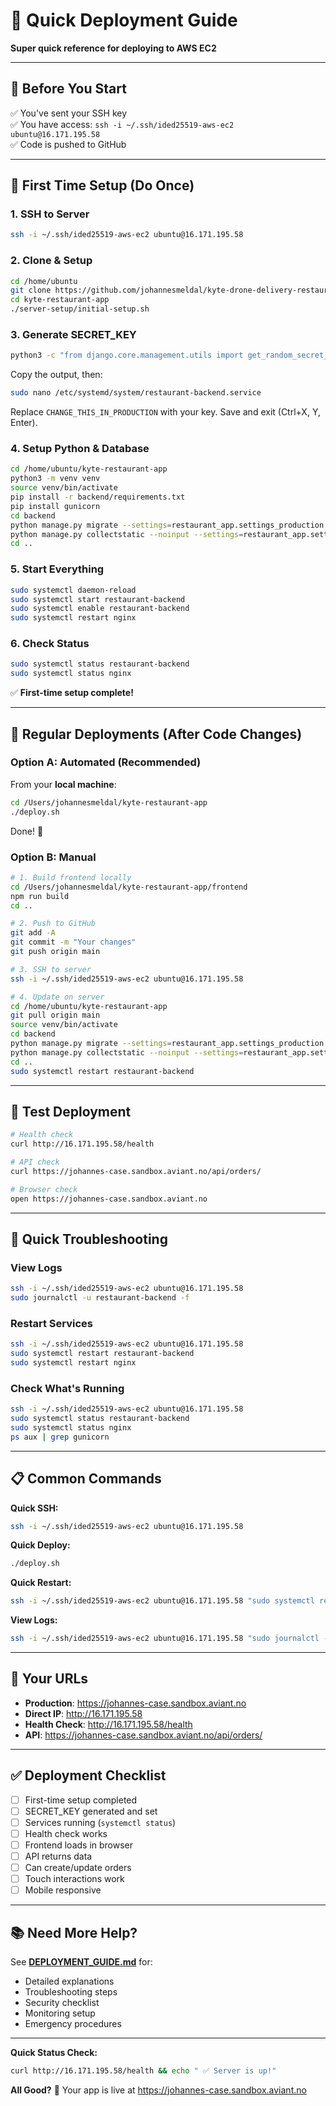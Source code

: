 # 🚀 Quick Deployment Guide

**Super quick reference for deploying to AWS EC2**

---

## 📝 Before You Start

✅ You've sent your SSH key  
✅ You have access: `ssh -i ~/.ssh/ided25519-aws-ec2 ubuntu@16.171.195.58`  
✅ Code is pushed to GitHub

---

## 🎯 First Time Setup (Do Once)

### 1. SSH to Server
```bash
ssh -i ~/.ssh/ided25519-aws-ec2 ubuntu@16.171.195.58
```

### 2. Clone & Setup
```bash
cd /home/ubuntu
git clone https://github.com/johannesmeldal/kyte-drone-delivery-restaurant-app.git kyte-restaurant-app
cd kyte-restaurant-app
./server-setup/initial-setup.sh
```

### 3. Generate SECRET_KEY
```bash
python3 -c "from django.core.management.utils import get_random_secret_key; print(get_random_secret_key())"
```

Copy the output, then:
```bash
sudo nano /etc/systemd/system/restaurant-backend.service
```

Replace `CHANGE_THIS_IN_PRODUCTION` with your key. Save and exit (Ctrl+X, Y, Enter).

### 4. Setup Python & Database
```bash
cd /home/ubuntu/kyte-restaurant-app
python3 -m venv venv
source venv/bin/activate
pip install -r backend/requirements.txt
pip install gunicorn
cd backend
python manage.py migrate --settings=restaurant_app.settings_production
python manage.py collectstatic --noinput --settings=restaurant_app.settings_production
cd ..
```

### 5. Start Everything
```bash
sudo systemctl daemon-reload
sudo systemctl start restaurant-backend
sudo systemctl enable restaurant-backend
sudo systemctl restart nginx
```

### 6. Check Status
```bash
sudo systemctl status restaurant-backend
sudo systemctl status nginx
```

✅ **First-time setup complete!**

---

## 🔄 Regular Deployments (After Code Changes)

### Option A: Automated (Recommended)

From your **local machine**:

```bash
cd /Users/johannesmeldal/kyte-restaurant-app
./deploy.sh
```

Done! 🎉

### Option B: Manual

```bash
# 1. Build frontend locally
cd /Users/johannesmeldal/kyte-restaurant-app/frontend
npm run build
cd ..

# 2. Push to GitHub
git add -A
git commit -m "Your changes"
git push origin main

# 3. SSH to server
ssh -i ~/.ssh/ided25519-aws-ec2 ubuntu@16.171.195.58

# 4. Update on server
cd /home/ubuntu/kyte-restaurant-app
git pull origin main
source venv/bin/activate
cd backend
python manage.py migrate --settings=restaurant_app.settings_production
python manage.py collectstatic --noinput --settings=restaurant_app.settings_production
cd ..
sudo systemctl restart restaurant-backend
```

---

## 🧪 Test Deployment

```bash
# Health check
curl http://16.171.195.58/health

# API check
curl https://johannes-case.sandbox.aviant.no/api/orders/

# Browser check
open https://johannes-case.sandbox.aviant.no
```

---

## 🐛 Quick Troubleshooting

### View Logs
```bash
ssh -i ~/.ssh/ided25519-aws-ec2 ubuntu@16.171.195.58
sudo journalctl -u restaurant-backend -f
```

### Restart Services
```bash
ssh -i ~/.ssh/ided25519-aws-ec2 ubuntu@16.171.195.58
sudo systemctl restart restaurant-backend
sudo systemctl restart nginx
```

### Check What's Running
```bash
ssh -i ~/.ssh/ided25519-aws-ec2 ubuntu@16.171.195.58
sudo systemctl status restaurant-backend
sudo systemctl status nginx
ps aux | grep gunicorn
```

---

## 📋 Common Commands

**Quick SSH:**
```bash
ssh -i ~/.ssh/ided25519-aws-ec2 ubuntu@16.171.195.58
```

**Quick Deploy:**
```bash
./deploy.sh
```

**Quick Restart:**
```bash
ssh -i ~/.ssh/ided25519-aws-ec2 ubuntu@16.171.195.58 "sudo systemctl restart restaurant-backend"
```

**View Logs:**
```bash
ssh -i ~/.ssh/ided25519-aws-ec2 ubuntu@16.171.195.58 "sudo journalctl -u restaurant-backend -n 50"
```

---

## 🎯 Your URLs

- **Production**: https://johannes-case.sandbox.aviant.no
- **Direct IP**: http://16.171.195.58
- **Health Check**: http://16.171.195.58/health
- **API**: https://johannes-case.sandbox.aviant.no/api/orders/

---

## ✅ Deployment Checklist

- [ ] First-time setup completed
- [ ] SECRET_KEY generated and set
- [ ] Services running (`systemctl status`)
- [ ] Health check works
- [ ] Frontend loads in browser
- [ ] API returns data
- [ ] Can create/update orders
- [ ] Touch interactions work
- [ ] Mobile responsive

---

## 📚 Need More Help?

See **[DEPLOYMENT_GUIDE.md](./DEPLOYMENT_GUIDE.md)** for:
- Detailed explanations
- Troubleshooting steps
- Security checklist
- Monitoring setup
- Emergency procedures

---

**Quick Status Check:**
```bash
curl http://16.171.195.58/health && echo " ✅ Server is up!"
```

**All Good?** 🎉 Your app is live at https://johannes-case.sandbox.aviant.no

